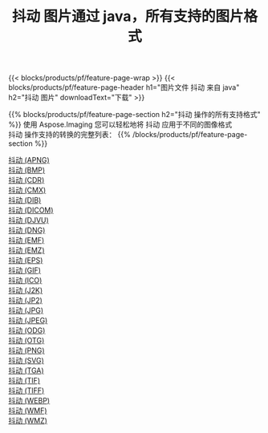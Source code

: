 ﻿---
title: 抖动 图片通过 java，所有支持的图片格式 
weight: 3920
url: /zh-hans/java/dither 
lang: zh-hans
langdirlevel: 2
locales: zh-hans,ja,it,ru,de,es,fr,nl,id,lt,pl,pt,vi,tr,ko,zh-hant,ar,hi,th,sv,cs,uk,he
description: 使用 Aspose.Imaging 你可以轻松地通过 java 获取 抖动 图像
---

{{< blocks/products/pf/feature-page-wrap >}}
{{< blocks/products/pf/feature-page-header h1="图片文件 抖动 来自 java" h2="抖动 图片" downloadText="下载" >}}


{{% blocks/products/pf/feature-page-section  h2="抖动 操作的所有支持格式" %}}
使用 Aspose.Imaging 您可以轻松地将 抖动 应用于不同的图像格式
<br/>
抖动 操作支持的转换的完整列表：
{{% /blocks/products/pf/feature-page-section %}}
<div class="container-fluid productfamilypage bg-gray">
    <div class="convertypes bg-gray agp-content section">
        <div class="container">
		<div class="row other-converters">
		    <div class='col-md-2 other-converter remove-lp remove-rp'><a href="/imaging/zh-hans/java/dither/apng" >抖动 (APNG)</a></div><div class='col-md-2 other-converter remove-lp remove-rp'><a href="/imaging/zh-hans/java/dither/bmp" >抖动 (BMP)</a></div><div class='col-md-2 other-converter remove-lp remove-rp'><a href="/imaging/zh-hans/java/dither/cdr" >抖动 (CDR)</a></div><div class='col-md-2 other-converter remove-lp remove-rp'><a href="/imaging/zh-hans/java/dither/cmx" >抖动 (CMX)</a></div><div class='col-md-2 other-converter remove-lp remove-rp'><a href="/imaging/zh-hans/java/dither/dib" >抖动 (DIB)</a></div><div class='col-md-2 other-converter remove-lp remove-rp'><a href="/imaging/zh-hans/java/dither/dicom" >抖动 (DICOM)</a></div><div class='col-md-2 other-converter remove-lp remove-rp'><a href="/imaging/zh-hans/java/dither/djvu" >抖动 (DJVU)</a></div><div class='col-md-2 other-converter remove-lp remove-rp'><a href="/imaging/zh-hans/java/dither/dng" >抖动 (DNG)</a></div><div class='col-md-2 other-converter remove-lp remove-rp'><a href="/imaging/zh-hans/java/dither/emf" >抖动 (EMF)</a></div><div class='col-md-2 other-converter remove-lp remove-rp'><a href="/imaging/zh-hans/java/dither/emz" >抖动 (EMZ)</a></div><div class='col-md-2 other-converter remove-lp remove-rp'><a href="/imaging/zh-hans/java/dither/eps" >抖动 (EPS)</a></div><div class='col-md-2 other-converter remove-lp remove-rp'><a href="/imaging/zh-hans/java/dither/gif" >抖动 (GIF)</a></div><div class='col-md-2 other-converter remove-lp remove-rp'><a href="/imaging/zh-hans/java/dither/ico" >抖动 (ICO)</a></div><div class='col-md-2 other-converter remove-lp remove-rp'><a href="/imaging/zh-hans/java/dither/j2k" >抖动 (J2K)</a></div><div class='col-md-2 other-converter remove-lp remove-rp'><a href="/imaging/zh-hans/java/dither/jp2" >抖动 (JP2)</a></div><div class='col-md-2 other-converter remove-lp remove-rp'><a href="/imaging/zh-hans/java/dither/jpg" >抖动 (JPG)</a></div><div class='col-md-2 other-converter remove-lp remove-rp'><a href="/imaging/zh-hans/java/dither/jpeg" >抖动 (JPEG)</a></div><div class='col-md-2 other-converter remove-lp remove-rp'><a href="/imaging/zh-hans/java/dither/odg" >抖动 (ODG)</a></div><div class='col-md-2 other-converter remove-lp remove-rp'><a href="/imaging/zh-hans/java/dither/otg" >抖动 (OTG)</a></div><div class='col-md-2 other-converter remove-lp remove-rp'><a href="/imaging/zh-hans/java/dither/png" >抖动 (PNG)</a></div><div class='col-md-2 other-converter remove-lp remove-rp'><a href="/imaging/zh-hans/java/dither/svg" >抖动 (SVG)</a></div><div class='col-md-2 other-converter remove-lp remove-rp'><a href="/imaging/zh-hans/java/dither/tga" >抖动 (TGA)</a></div><div class='col-md-2 other-converter remove-lp remove-rp'><a href="/imaging/zh-hans/java/dither/tif" >抖动 (TIF)</a></div><div class='col-md-2 other-converter remove-lp remove-rp'><a href="/imaging/zh-hans/java/dither/tiff" >抖动 (TIFF)</a></div><div class='col-md-2 other-converter remove-lp remove-rp'><a href="/imaging/zh-hans/java/dither/webp" >抖动 (WEBP)</a></div><div class='col-md-2 other-converter remove-lp remove-rp'><a href="/imaging/zh-hans/java/dither/wmf" >抖动 (WMF)</a></div><div class='col-md-2 other-converter remove-lp remove-rp'><a href="/imaging/zh-hans/java/dither/wmz" >抖动 (WMZ)</a></div>
                </div>
        </div>
    </div>
</div>
<br/>
